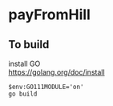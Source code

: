 # payFromHill

## To build

install GO <br/>
https://golang.org/doc/install

`$env:GO111MODULE='on'`<br/>
`go build`

